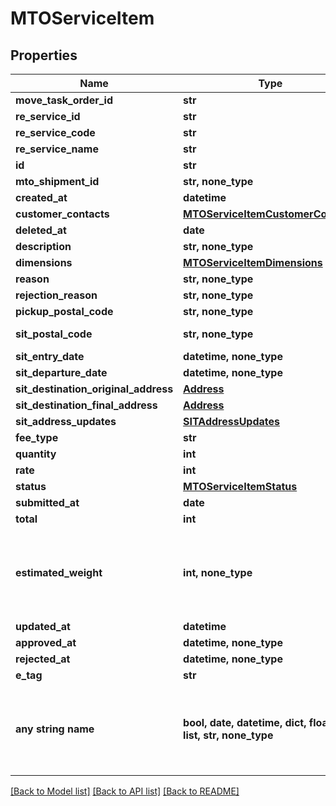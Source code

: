 # MTOServiceItem


## Properties
Name | Type | Description | Notes
------------ | ------------- | ------------- | -------------
**move_task_order_id** | **str** |  | 
**re_service_id** | **str** |  | 
**re_service_code** | **str** |  | 
**re_service_name** | **str** |  | 
**id** | **str** |  | 
**mto_shipment_id** | **str, none_type** |  | [optional] 
**created_at** | **datetime** |  | [optional] 
**customer_contacts** | [**MTOServiceItemCustomerContacts**](MTOServiceItemCustomerContacts.md) |  | [optional] 
**deleted_at** | **date** |  | [optional] 
**description** | **str, none_type** |  | [optional] 
**dimensions** | [**MTOServiceItemDimensions**](MTOServiceItemDimensions.md) |  | [optional] 
**reason** | **str, none_type** |  | [optional] 
**rejection_reason** | **str, none_type** |  | [optional] 
**pickup_postal_code** | **str, none_type** |  | [optional] 
**sit_postal_code** | **str, none_type** |  | [optional] [readonly] 
**sit_entry_date** | **datetime, none_type** |  | [optional] 
**sit_departure_date** | **datetime, none_type** |  | [optional] 
**sit_destination_original_address** | [**Address**](Address.md) |  | [optional] 
**sit_destination_final_address** | [**Address**](Address.md) |  | [optional] 
**sit_address_updates** | [**SITAddressUpdates**](SITAddressUpdates.md) |  | [optional] 
**fee_type** | **str** |  | [optional] 
**quantity** | **int** |  | [optional] 
**rate** | **int** |  | [optional] 
**status** | [**MTOServiceItemStatus**](MTOServiceItemStatus.md) |  | [optional] 
**submitted_at** | **date** |  | [optional] 
**total** | **int** |  | [optional] 
**estimated_weight** | **int, none_type** | estimated weight of the shuttle service item provided by the prime | [optional] 
**updated_at** | **datetime** |  | [optional] 
**approved_at** | **datetime, none_type** |  | [optional] 
**rejected_at** | **datetime, none_type** |  | [optional] 
**e_tag** | **str** |  | [optional] 
**any string name** | **bool, date, datetime, dict, float, int, list, str, none_type** | any string name can be used but the value must be the correct type | [optional]

[[Back to Model list]](../README.md#documentation-for-models) [[Back to API list]](../README.md#documentation-for-api-endpoints) [[Back to README]](../README.md)


